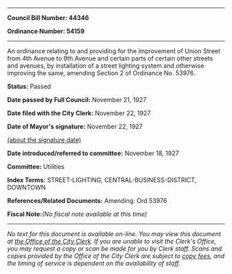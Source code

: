 

********

**Council Bill Number: 44346**
   
**Ordinance Number: 54159**
********

 An ordinance relating to and providing for the improvement of Union Street from 4th Avenue to 9th Avenue and certain parts of certain other streets and avenues, by installation of a street lighting system and otherwise improving the same, amending Section 2 of Ordinance No. 53976.

**Status:** Passed
   
**Date passed by Full Council:** November 21, 1927
   
**Date filed with the City Clerk:** November 22, 1927
   
**Date of Mayor's signature:** November 22, 1927
   
[(about the signature date)](/~public/approvaldate.htm)
   
   
   
**Date introduced/referred to committee:** November 18, 1927
   
**Committee:** Utilities
   
   
**Index Terms:** STREET-LIGHTING, CENTRAL-BUSINESS-DISTRICT, DOWNTOWN

**References/Related Documents:** Amending: Ord 53976

**Fiscal Note:**_(No fiscal note available at this time)_
********

_No text for this document is available on-line. You may view this document at [the Office of the City Clerk](http://www.seattle.gov/leg/clerk/contactUs.htm). If you are unable to visit the Clerk's Office, you may request a copy or scan be made for you by Clerk staff. Scans and copies provided by the Office of the City Clerk are subject to [copy fees](http://clerk.seattle.gov/~public/clerkfees.htm), and the timing of service is dependent on the availability of staff._

